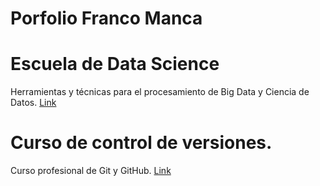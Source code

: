 # Porfolio Franco Manca

# Escuela de Data Science
Herramientas y técnicas para el procesamiento de Big Data y Ciencia de Datos. [Link](https://francomanca93.github.io/escuela-datascience/)

# Curso de control de versiones. 
Curso profesional de Git y GitHub. [Link](https://francomanca93.github.io/control-de-versiones/)